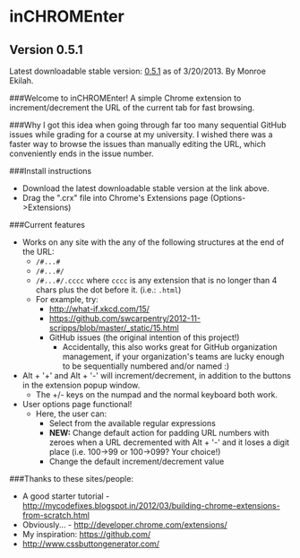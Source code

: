 inCHROMEnter
============
Version 0.5.1
--------
Latest downloadable stable version:  [0.5.1](http://www-scf.usc.edu/~ekilah/inCHROMEnter/inCHROMEnter-v0.5.1.crx) as of 3/20/2013. By Monroe Ekilah.

###Welcome to inCHROMEnter!
A simple Chrome extension to increment/decrement the URL of the current tab for fast browsing.

###Why
I got this idea when going through far too many sequential GitHub issues while grading for a course at my university. I wished there was a faster way to browse the issues than manually editing the URL, which conveniently ends in the issue number.

###Install instructions
+ Download the latest downloadable stable version at the link above.
+ Drag the ".crx" file into Chrome's Extensions page (Options->Extensions)

###Current features
+ Works on any site with the any of the following structures at the end of the URL:
  + `/#...#`
  + `/#...#/`
  + `/#...#/.cccc` where `cccc` is any extension that is no longer than 4 chars plus the dot before it. (i.e.: `.html`)
  + For example, try:
      + http://what-if.xkcd.com/15/
      + https://github.com/swcarpentry/2012-11-scripps/blob/master/_static/15.html
      + GitHub issues (the original intention of this project!)
	    + Accidentally, this also works great for GitHub organization management, if your organization's teams are lucky enough to be sequentially numbered and/or named :)
+ Alt + '+' and Alt + '-' will increment/decrement,  in addition to the buttons in the extension popup window.
  + The +/- keys on the numpad and the normal keyboard both work.
+ User options page functional!
  + Here, the user can:
    + Select from the available regular expressions
	+ **NEW:** Change default action for padding URL numbers with zeroes when a URL decremented with Alt + '-' and it loses a digit place (i.e. 100->99 or 100->099? Your choice!)
	+ Change the default increment/decrement value

###Thanks to these sites/people:
+ A good starter tutorial - http://mycodefixes.blogspot.in/2012/03/building-chrome-extensions-from-scratch.html
+ Obviously... - http://developer.chrome.com/extensions/
+ My inspiration: https://github.com/
+ http://www.cssbuttongenerator.com/

